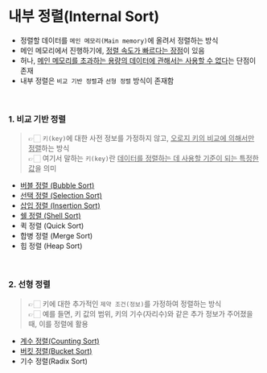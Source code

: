 # 내부 정렬(Internal Sort)
- 정렬할 데이터를 `메인 메모리(Main memory)`에 올려서 정렬하는 방식  
- 메인 메모리에서 진행하기에, <u>정렬 속도가 빠르다는 장점</u>이 있음  
- 허나, <u>메인 메모리를 초과하는 용량의 데이터에 관해서는 사용할 수 없다</u>는 단점이 존재  
- 내부 정렬은 `비교 기반 정렬`과 `선형 정렬` 방식이 존재함  

<br>

### 1. 비교 기반 정렬  
> 👉🏻 `키(key)`에 대한 사전 정보를 가정하지 않고, <u>오로지 키의 비교에 의해서만 정렬</u>하는 방식  
> 👉🏻 여기서 말하는 `키(key)`란 <u>데이터를 정렬하는 데 사용할 기준이 되는 특정한 값</u>을 의미  

- [버블 정렬 (Bubble Sort)](버블%20정렬(Bubble%20Sort).md)  
- [선택 정렬 (Selection Sort)](선택%20정렬(Selection%20Sort).md)  
- [삽입 정렬 (Insertion Sort)](삽입%20정렬(Insertion%20Sort).md)
- [쉘 정렬 (Shell Sort)](쉘%20정렬(Shell%20Sort).md)
- 퀵 정렬 (Quick Sort)
- 합병 정렬 (Merge Sort)
- 힙 정렬 (Heap Sort)  

<br>

### 2. 선형 정렬  
> 👉🏻 키에 대한 추가적인 `제약 조건(정보)`를 가정하여 정렬하는 방식  
> 👉🏻 예를 들면, 키 값의 범위, 키의 기수(자리수)와 같은 추가 정보가 주어졌을 때, 이를 정렬에 활용  

- [계수 정렬(Counting Sort)](계수%20정렬(Counting%20Sort).md)
- [버킷 정렬(Bucket Sort)](버킷%20정렬(Bucket%20Sort).md)
- 기수 정렬(Radix Sort)  